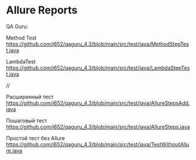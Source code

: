 # Allure Reports

QA Guru:

Method Test https://github.com/i652/qaguru_4.3/blob/main/src/test/java/MethodStepTest.java

LambdaTest https://github.com/i652/qaguru_4.3/blob/main/src/test/java/LambdaStepTest.java

//

Расширенный тест https://github.com/i652/qaguru_4.3/blob/main/src/test/java/AllureStepsAdd.java

Пошаговый тест https://github.com/i652/qaguru_4.3/blob/main/src/test/java/AllureSteps.java

Простой тест без Allure https://github.com/i652/qaguru_4.3/blob/main/src/test/java/TestWithoutAllure.java
